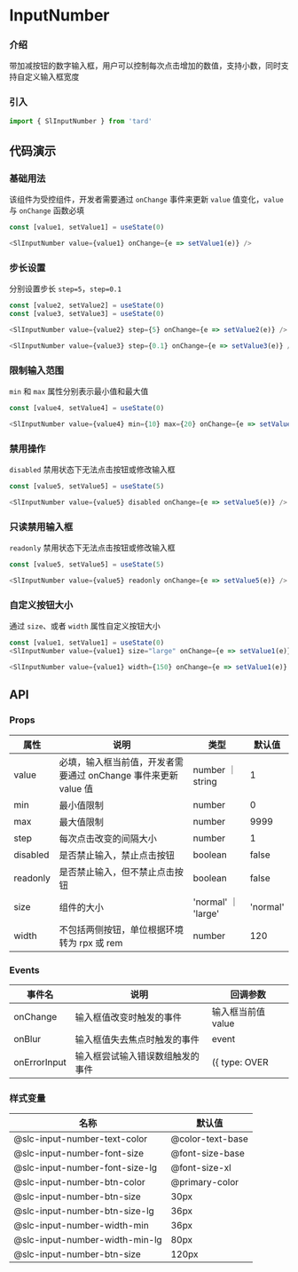 
# InputNumber
### 介绍
带加减按钮的数字输入框，用户可以控制每次点击增加的数值，支持小数，同时支持自定义输入框宽度
### 引入
```js
import { SlInputNumber } from 'tard'
```
## 代码演示
### 基础用法
该组件为受控组件，开发者需要通过 `onChange` 事件来更新 `value` 值变化，`value` 与 `onChange` 函数必填
```js
const [value1, setValue1] = useState(0)

<SlInputNumber value={value1} onChange={e => setValue1(e)} />
```
### 步长设置
分别设置步长 `step=5`，`step=0.1`
```js
const [value2, setValue2] = useState(0)
const [value3, setValue3] = useState(0)

<SlInputNumber value={value2} step={5} onChange={e => setValue2(e)} />

<SlInputNumber value={value3} step={0.1} onChange={e => setValue3(e)} />
```
### 限制输入范围
`min` 和 `max` 属性分别表示最小值和最大值
```js
const [value4, setValue4] = useState(0)

<SlInputNumber value={value4} min={10} max={20} onChange={e => setValue4(e)} />
```
### 禁用操作
`disabled` 禁用状态下无法点击按钮或修改输入框
```js
const [value5, setValue5] = useState(5)

<SlInputNumber value={value5} disabled onChange={e => setValue5(e)} />
```
### 只读禁用输入框
`readonly` 禁用状态下无法点击按钮或修改输入框
```js
const [value5, setValue5] = useState(5)

<SlInputNumber value={value5} readonly onChange={e => setValue5(e)} />
```
### 自定义按钮大小
通过 `size`、或者 `width` 属性自定义按钮大小
```js
const [value1, setValue1] = useState(0)
<SlInputNumber value={value1} size="large" onChange={e => setValue1(e)} />

<SlInputNumber value={value1} width={150} onChange={e => setValue1(e)} />
```
## API
### Props
|  属性   | 说明  | 类型 | 默认值 |
|  ----  | ----  | ---- | ---- |
|  value  | 必填，输入框当前值，开发者需要通过 onChange 事件来更新 value 值  | number ｜ string | 1 |
|  min  | 最小值限制  | number | 0 |
|  max  | 最大值限制  | number | 9999 |
|  step  | 每次点击改变的间隔大小  | number | 1 |
|  disabled  | 是否禁止输入，禁止点击按钮  | boolean | false |
|  readonly  | 是否禁止输入，但不禁止点击按钮  | boolean | false |
|  size  | 组件的大小  | 'normal' ｜ 'large' | 'normal'  |
|  width  | 不包括两侧按钮，单位根据环境转为 rpx 或 rem | number | 120 |

### Events
|  事件名   | 说明  | 回调参数 |
|  ----  | ----  | ---- |
|  onChange  | 输入框值改变时触发的事件  | 输入框当前值 value |
|  onBlur  | 输入框值失去焦点时触发的事件  | event |
|  onErrorInput  | 输入框尝试输入错误数组触发的事件  | ({ type: OVER | LOW | DISABLED, errorValue: number}) |

### 样式变量
|  名称  | 默认值 |
|  ---- | ---- |
|  @slc-input-number-text-color | @color-text-base |
|  @slc-input-number-font-size | @font-size-base |
|  @slc-input-number-font-size-lg  | @font-size-xl |
|  @slc-input-number-btn-color | @primary-color |
|  @slc-input-number-btn-size  | 30px |
|  @slc-input-number-btn-size-lg  | 36px |
|  @slc-input-number-width-min | 36px |
|  @slc-input-number-width-min-lg | 80px |
|  @slc-input-number-btn-size  | 120px |
